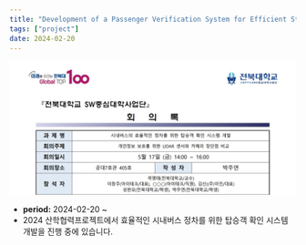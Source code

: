 ```yaml
---
title: "Development of a Passenger Verification System for Efficient Stops of City Buses"
tags: ["project"]
date: 2024-02-20
---
```


![Litmus Project Image](project2.jpg)

- **period:** 2024-02-20 ~
- 2024 산학협력프로젝트에서 효율적인 시내버스 정차를 위한 탑승객 확인 시스템 개발을 진행 중에 있습니다.
